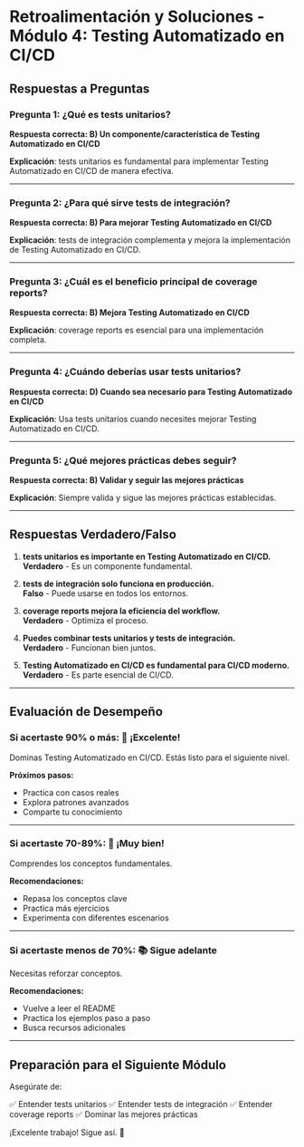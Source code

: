 # Retroalimentación y Soluciones - Módulo 4: Testing Automatizado en CI/CD

## Respuestas a Preguntas

### Pregunta 1: ¿Qué es tests unitarios?
**Respuesta correcta: B) Un componente/característica de Testing Automatizado en CI/CD**

**Explicación**: tests unitarios es fundamental para implementar Testing Automatizado en CI/CD de manera efectiva.

---

### Pregunta 2: ¿Para qué sirve tests de integración?
**Respuesta correcta: B) Para mejorar Testing Automatizado en CI/CD**

**Explicación**: tests de integración complementa y mejora la implementación de Testing Automatizado en CI/CD.

---

### Pregunta 3: ¿Cuál es el beneficio principal de coverage reports?
**Respuesta correcta: B) Mejora Testing Automatizado en CI/CD**

**Explicación**: coverage reports es esencial para una implementación completa.

---

### Pregunta 4: ¿Cuándo deberías usar tests unitarios?
**Respuesta correcta: D) Cuando sea necesario para Testing Automatizado en CI/CD**

**Explicación**: Usa tests unitarios cuando necesites mejorar Testing Automatizado en CI/CD.

---

### Pregunta 5: ¿Qué mejores prácticas debes seguir?
**Respuesta correcta: B) Validar y seguir las mejores prácticas**

**Explicación**: Siempre valida y sigue las mejores prácticas establecidas.

---

## Respuestas Verdadero/Falso

1. **tests unitarios es importante en Testing Automatizado en CI/CD.**  
   **Verdadero** - Es un componente fundamental.

2. **tests de integración solo funciona en producción.**  
   **Falso** - Puede usarse en todos los entornos.

3. **coverage reports mejora la eficiencia del workflow.**  
   **Verdadero** - Optimiza el proceso.

4. **Puedes combinar tests unitarios y tests de integración.**  
   **Verdadero** - Funcionan bien juntos.

5. **Testing Automatizado en CI/CD es fundamental para CI/CD moderno.**  
   **Verdadero** - Es parte esencial de CI/CD.

---

## Evaluación de Desempeño

### Si acertaste 90% o más: 🌟 ¡Excelente!
Dominas Testing Automatizado en CI/CD. Estás listo para el siguiente nivel.

**Próximos pasos:**
- Practica con casos reales
- Explora patrones avanzados
- Comparte tu conocimiento

---

### Si acertaste 70-89%: 💪 ¡Muy bien!
Comprendes los conceptos fundamentales.

**Recomendaciones:**
- Repasa los conceptos clave
- Practica más ejercicios
- Experimenta con diferentes escenarios

---

### Si acertaste menos de 70%: 📚 Sigue adelante
Necesitas reforzar conceptos.

**Recomendaciones:**
- Vuelve a leer el README
- Practica los ejemplos paso a paso
- Busca recursos adicionales

---

## Preparación para el Siguiente Módulo

Asegúrate de:

✅ Entender tests unitarios
✅ Entender tests de integración
✅ Entender coverage reports
✅ Dominar las mejores prácticas

¡Excelente trabajo! Sigue así. 🚀
